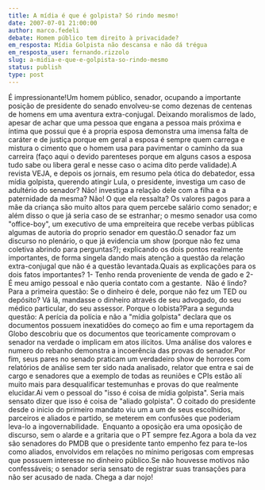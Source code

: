 ```yaml
---
title: A mídia é que é golpista? Só rindo mesmo!
date: 2007-07-01 21:00:00
author: marco.fedeli
debate: Homem público tem direito à privacidade?
em_resposta: Mídia Golpista não descansa e não dá trégua
em_resposta_user: fernando.rizzolo
slug: a-midia-e-que-e-golpista-so-rindo-mesmo
status: publish 
type: post
---
```


É impressionante!Um homem público, senador, ocupando a importante posição de presidente do senado envolveu-se como dezenas de centenas de homens em uma aventura extra-conjugal. Deixando moralismos de lado, apesar de achar que uma pessoa que engana a pessoa mais próxima e íntima que possui que é a propria esposa demonstra uma imensa falta de caráter e de justiça porque em geral a esposa é sempre quem carrega e mistura o cimento que o homem usa para pavimentar o caminho da sua carreira (faço aqui o devido parenteses porque em alguns casos a esposa tudo sabe ou libera geral e nesse caso o acima dito perde validade).A revista VEJA, e depois os jornais, em resumo pela ótica do debatedor, essa mídia golpista, querendo atingir Lula, o presidente, investiga um caso de adultério do senador? Não! investiga a relação dele com a filha e a paternidade da mesma? Não! O que ela ressalta? Os valores pagos para a mãe da criança são muito altos para quem percebe salário como senador; e além disso o que já seria caso de se estranhar; o mesmo senador usa como "office-boy", um executivo de uma empreiteira que recebe verbas públicas algumas de autoria do proprio senador em questão.O senador faz um discurso no plenário, o que já evidencia um show (porque não fez uma coletiva abrindo para perguntas?); explicando os dois pontos realmente importantes, de forma singela dando mais atenção a questão da relação extra-conjugal que não é a questão levantada.Quais as explicações para os dois fatos importantes? 1- Tenho renda proveniente de venda de gado e 2- É meu amigo pessoal e não queria contato com a gestante.  Não é lindo?Para a primeira questão: Se o dinheiro é dele, porque não fez um TED ou depósito? Vá lá, mandasse o dinheiro através de seu advogado, do seu médico particular, do seu assessor. Porque o lobista?Para a segunda questão: A perícia da polícia e não a "mídia golpista" declara que os documentos possuem inexatidões do começo ao fim e uma reportagem da Globo descobriu que os documentos que teoricamente comprovam o senador na verdade o implicam em atos ilícitos. Uma análise dos valores e numero do rebanho demonstra a incoerência das provas do senador.Por fim, seus pares no senado praticam um verdadeiro show de horrores com relatórios de análise sem ter sido nada analisado, relator que entra e sai de cargo e senadores que a exemplo de todas as reuniões e CPIs estão alí muito mais para desqualificar testemunhas e provas do que realmente elucidar.Ai vem o pessoal do "isso é coisa de mídia golpista". Seria mais sensato dizer que isso é coisa de "aliado golpista". O coitado do presidente desde o inicio do primeiro mandato viu um a um de seus escolhidos, parceiros e aliados e partido, se meterem em confusões que poderiam leva-lo a ingovernabilidade.  Enquanto a oposição era uma oposição de discurso, sem o alarde e a gritaria que o PT sempre fez.Agora a bola da vez são senadores do PMDB que o presidente tanto empenho fez para te-los como aliados, envolvidos em relações no mínimo perigosas com empresas que possuem interesse no dinheiro público.Se não houvesse motivos não confessáveis; o senador seria sensato de registrar suas transações para não ser acusado de nada. Chega a dar nojo!
